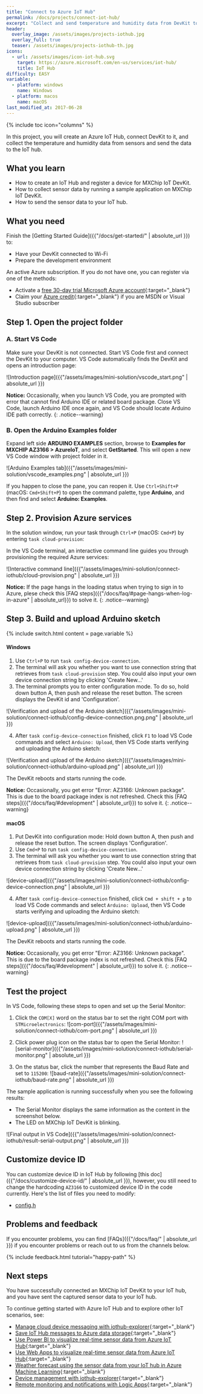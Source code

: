 ```yaml
---
title: "Connect to Azure IoT Hub"
permalink: /docs/projects/connect-iot-hub/
excerpt: "Collect and send temperature and humidity data from DevKit to Azure IoT Hub."
header:
  overlay_image: /assets/images/projects-iothub.jpg
  overlay_full: true
  teaser: /assets/images/projects-iothub-th.jpg
icons:
  - url: /assets/images/icon-iot-hub.svg
    target: https://azure.microsoft.com/en-us/services/iot-hub/
    title: IoT Hub
difficulty: EASY
variable:
  - platform: windows
    name: Windows
  - platform: macos
    name: macOS
last_modified_at: 2017-06-28
---
```


{% include toc icon="columns" %}

In this project, you will create an Azure IoT Hub, connect DevKit to it, and collect the temperature and humidity data from sensors and send the data to the IoT hub.

## What you learn

* How to create an IoT Hub and register a device for MXChip IoT DevKit.
* How to collect sensor data by running a sample application on MXChip IoT DevKit.
* How to send the sensor data to your IoT hub.

## What you need

Finish the [Getting Started Guide]({{"/docs/get-started/" | absolute_url }}) to:

* Have your DevKit connected to Wi-Fi
* Prepare the development environment

An active Azure subscription. If you do not have one, you can register via one of the methods:

* Activate a [free 30-day trial Microsoft Azure account](https://azureinfo.microsoft.com/us-freetrial.html){:target="_blank"}
* Claim your [Azure credit](https://azure.microsoft.com/en-us/pricing/member-offers/msdn-benefits-details/){:target="_blank"} if you are MSDN or Visual Studio subscriber

## Step 1. Open the project folder

### A. Start VS Code

Make sure your DevKit is not connected. Start VS Code first and connect the DevKit to your computer. VS Code automatically finds the DevKit and opens an introduction page:

![Introduction page]({{"/assets/images/mini-solution/vscode_start.png" | absolute_url }})

**Notice:** Occasionally, when you launch VS Code, you are prompted with error that cannot find Arduino IDE or related board package. Close VS Code, launch Arduino IDE once again, and VS Code should locate Arduino IDE path correctly.
{: .notice--warning}

### B. Open the Arduino Examples folder

Expand left side **ARDUINO EXAMPLES** section, browse to **Examples for MXCHIP AZ3166 > AzureIoT**, and select **GetStarted**. This will open a new VS Code window with project folder in it.

![Arduino Examples tab]({{"/assets/images/mini-solution/vscode_examples.png" | absolute_url }})

If you happen to close the pane, you can reopen it. Use `Ctrl+Shift+P` (macOS: `Cmd+Shift+P`) to open the command palette, type **Arduino**, and then find and select **Arduino: Examples**.

## Step 2. Provision Azure services

In the solution window, run your task through `Ctrl+P` (macOS: `Cmd+P`) by entering `task cloud-provision`:

In the VS Code terminal, an interactive command line guides you through provisioning the required Azure services:

![Interactive command line]({{"/assets/images/mini-solution/connect-iothub/cloud-provision.png" | absolute_url }})

**Notice:** If the page hangs in the loading status when trying to sign in to Azure, plese check this [FAQ steps]({{"/docs/faq/#page-hangs-when-log-in-azure" | absolute_url}}) to solve it. 
{: .notice--warning}

## Step 3. Build and upload Arduino sketch

{% include switch.html content = page.variable %}

#### Windows

1. Use `Ctrl+P` to run `task config-device-connection`.
2. The terminal will ask you whether you want to use connection string that retrieves from `task cloud-provision` step. You could also input your own device connection string by clicking 'Create New...'
3. The terminal prompts you to enter configuration mode. To do so, hold down button A, then push and release the reset button. The screen displays the DevKit id and 'Configuration'.

![Verification and upload of the Arduino sketch]({{"/assets/images/mini-solution/connect-iothub/config-device-connection.png.png" | absolute_url }})

4. After `task config-device-connection` finished, click `F1` to load VS Code commands and select `Arduino: Upload`, then VS Code starts verifying and uploading the Arduino sketch:

![Verification and upload of the Arduino sketch]({{"/assets/images/mini-solution/connect-iothub/arduino-upload.png" | absolute_url }})

The DevKit reboots and starts running the code.

**Notice:** Occasionally, you get error "Error: AZ3166: Unknown package". This is due to the board package index is not refreshed. Check this [FAQ steps]({{"/docs/faq/#development" | absolute_url}}) to solve it.
{: .notice--warning}

#### macOS

1. Put DevKit into configuration mode:
  Hold down button A, then push and release the reset button. The screen displays 'Configuration'.
2. Use `Cmd+P` to run `task config-device-connection`.
3. The terminal will ask you whether you want to use connection string that retrieves from `task cloud-provision` step. You could also input your own device connection string by clicking 'Create New...'

![device-upload]({{"/assets/images/mini-solution/connect-iothub/config-device-connection.png" | absolute_url }})

4. After `task config-device-connection` finished, click `Cmd + shift + p` to load VS Code commands and select `Arduino: Upload`, then VS Code starts verifying and uploading the Arduino sketch:

![device-upload]({{"/assets/images/mini-solution/connect-iothub/arduino-upload.png" | absolute_url }})

The DevKit reboots and starts running the code.

**Notice:** Occasionally, you get error "Error: AZ3166: Unknown package". This is due to the board package index is not refreshed. Check this [FAQ steps]({{"/docs/faq/#development" | absolute_url}}) to solve it.
{: .notice--warning}

## Test the project

In VS Code, following these steps to open and set up the Serial Monitor:

1. Click the `COM[X]` word on the status bar to set the right COM port with `STMicroelectronics`:
  ![com-port]({{"/assets/images/mini-solution/connect-iothub/com-port.png" | absolute_url }})

2. Click power plug icon on the status bar to open the Serial Monitor:
  ![serial-monitor]({{"/assets/images/mini-solution/connect-iothub/serial-monitor.png" | absolute_url }})

3. On the status bar, click the number that represents the Baud Rate and set to `115200`:
  ![baud-rate]({{"/assets/images/mini-solution/connect-iothub/baud-rate.png" | absolute_url }})

The sample application is running successfully when you see the following results:

* The Serial Monitor displays the same information as the content in the screenshot below.
* The LED on MXChip IoT DevKit is blinking.

![Final output in VS Code]({{"/assets/images/mini-solution/connect-iothub/result-serial-output.png" | absolute_url }})

## Customize device ID

You can customize device ID in IoT Hub by following [this doc]({{"/docs/customize-device-id/" | absolute_url }}), however, you still need to change the hardcoding `AZ3166` to customized device ID in the code currently. Here's the list of files you need to modify:

* [config.h](https://github.com/Microsoft/devkit-sdk/blob/master/AZ3166/src/libraries/AzureIoT/examples/GetStarted/config.h#L9)

## Problems and feedback

If you encounter problems, you can find [FAQs]({{"/docs/faq/" | absolute_url }}) if you encounter problems or reach out to us from the channels below.

{% include feedback.html tutorial="happy-path" %}

## Next steps

You have successfully connected an MXChip IoT DevKit to your IoT hub, and you have sent the captured sensor data to your IoT hub.

To continue getting started with Azure IoT Hub and to explore other IoT scenarios, see:

- [Manage cloud device messaging with iothub-explorer](https://docs.microsoft.com/en-us/azure/iot-hub/iot-hub-explorer-cloud-device-messaging){:target="_blank"}
- [Save IoT Hub messages to Azure data storage](https://docs.microsoft.com/en-us/azure/iot-hub/iot-hub-store-data-in-azure-table-storage){:target="_blank"}
- [Use Power BI to visualize real-time sensor data from Azure IoT Hub](https://docs.microsoft.com/en-us/azure/iot-hub/iot-hub-live-data-visualization-in-power-bi){:target="_blank"}
- [Use Web Apps to visualize real-time sensor data from Azure IoT Hub](https://docs.microsoft.com/en-us/azure/iot-hub/iot-hub-live-data-visualization-in-web-apps){:target="_blank"}
- [Weather forecast using the sensor data from your IoT hub in Azure Machine Learning](https://docs.microsoft.com/en-us/azure/iot-hub/iot-hub-weather-forecast-machine-learning){:target="_blank"}
- [Device management with iothub-explorer](https://docs.microsoft.com/en-us/azure/iot-hub/iot-hub-device-management-iothub-explorer){:target="_blank"}
- [Remote monitoring and notifications with ​​Logic ​​Apps](https://docs.microsoft.com/en-us/azure/iot-hub/iot-hub-monitoring-notifications-with-azure-logic-apps){:target="_blank"}
